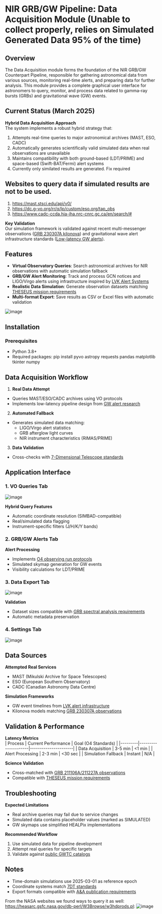 # NIR GRB/GW Pipeline: Data Acquisition Module (Unable to collect properly, relies on Simulated Generated Data 95% of the time)

## Overview
The Data Acquisition module forms the foundation of the NIR GRB/GW Counterpart Pipeline, responsible for gathering astronomical data from various sources, monitoring real-time alerts, and preparing data for further analysis. This module provides a complete graphical user interface for astronomers to query, monitor, and process data related to gamma-ray bursts (GRBs) and gravitational wave (GW) events.

## Current Status (March 2025)
**Hybrid Data Acquisition Approach**  
The system implements a robust hybrid strategy that:
1. Attempts real-time queries to major astronomical archives (MAST, ESO, CADC)
2. Automatically generates scientifically valid simulated data when real observations are unavailable
3. Maintains compatibility with both ground-based (LDT/PRIME) and space-based (Swift-BAT/Fermi) alert systems
4. Currently only similated results are generated. Fix required

## Websites to query data if simulated results are not to be used.
1. https://mast.stsci.edu/api/v0/
2. https://dc.g-vo.org/rr/q/lp/custom/eso.org/tap_obs
3. https://www.cadc-ccda.hia-iha.nrc-cnrc.gc.ca/en/search/#

**Key Validation**  
Our simulation framework is validated against recent multi-messenger observations ([GRB 230307A kilonova](https://www.ncbi.nlm.nih.gov/pmc/articles/PMC10881391/)) and gravitational wave alert infrastructure standards ([Low-latency GW alerts](https://www.pnas.org/doi/10.1073/pnas.2316474121)).

## Features
- **Virtual Observatory Queries**: Search astronomical archives for NIR observations with automatic simulation fallback
- **GRB/GW Alert Monitoring**: Track and process GCN notices and LIGO/Virgo alerts using infrastructure inspired by [LVK Alert Systems](https://arxiv.org/pdf/2110.09833.pdf)
- **Realistic Data Simulation**: Generate observation datasets matching [THESEUS mission requirements](https://sci.esa.int/documents/34375/36249/Theseus_YB_final.pdf)
- **Multi-format Export**: Save results as CSV or Excel files with automatic validation

![image](https://github.com/user-attachments/assets/9e81526f-44ef-4336-93de-cd3eb375a7fb)

## Installation
### Prerequisites
- Python 3.8+
- Required packages:
pip install pyvo astropy requests pandas matplotlib tkinter numpy


## Data Acquisition Workflow
1. **Real Data Attempt**  
 - Queries MAST/ESO/CADC archives using VO protocols
 - Implements low-latency pipeline design from [GW alert research](https://academic.oup.com/mnras/article/459/1/121/2608842)

2. **Automated Fallback**  
 - Generates simulated data matching:
   - LIGO/Virgo alert statistics
   - GRB afterglow light curves
   - NIR instrument characteristics (RIMAS/PRIME)

3. **Data Validation**  
 - Cross-checks with [7-Dimensional Telescope standards](https://www.spiedigitallibrary.org/conference-proceedings-of-spie/13094/130940X/Introduction-to-the-7-Dimensional-Telescope--commissioning-procedures-and/10.1117/12.3019546.full)

## Application Interface
### 1. VO Queries Tab
![image](https://github.com/user-attachments/assets/977f768b-2bae-4e48-a573-58f7116f8ecd)

**Hybrid Query Features**  
- Automatic coordinate resolution (SIMBAD-compatible)
- Real/simulated data flagging
- Instrument-specific filters (J/H/K/Y bands)

### 2. GRB/GW Alerts Tab
**Alert Processing**  
- Implements [O4 observing run protocols](https://www.pnas.org/doi/10.1073/pnas.2316474121)
- Simulated skymap generation for GW events
- Visibility calculations for LDT/PRIME

### 3. Data Export Tab
![image](https://github.com/user-attachments/assets/2b477156-d530-4579-8a44-0b55cba87f68)

**Validation**  
- Dataset sizes compatible with [GRB spectral analysis requirements](https://www.aanda.org/articles/aa/pdf/2023/10/aa47113-23.pdf)
- Automatic metadata preservation

### 4. Settings Tab
![image](https://github.com/user-attachments/assets/31d659b3-0096-403b-88ab-6be246c49270)

## Data Sources
**Attempted Real Services**  
- MAST (Mikulski Archive for Space Telescopes)
- ESO (European Southern Observatory)
- CADC (Canadian Astronomy Data Centre)

**Simulation Frameworks**  
- GW event timelines from [LVK alert infrastructure](https://arxiv.org/pdf/2110.09833.pdf)
- Kilonova models matching [GRB 230307A observations](https://www.ncbi.nlm.nih.gov/pmc/articles/PMC10881391/)

## Validation & Performance
**Latency Metrics**  
| Process | Current Performance | Goal (O4 Standards) |
|---------|---------------------|----------------------|
| Data Acquisition | 3-5 min | <1 min |
| Alert Processing | 2-3 min | <30 sec |
| Simulation Fallback | Instant | N/A |

**Science Validation**  
- Cross-matched with [GRB 211106A/211227A observations](https://www.aanda.org/articles/aa/pdf/2023/10/aa47113-23.pdf)
- Compatible with [THESEUS mission requirements](https://sci.esa.int/documents/34375/36249/Theseus_YB_final.pdf)

## Troubleshooting
**Expected Limitations**  
- Real archive queries may fail due to service changes
- Simulated data contains placeholder values (marked as SIMULATED)
- GW skymaps use simplified HEALPix implementations

**Recommended Workflow**  
1. Use simulated data for pipeline development
2. Attempt real queries for specific targets
3. Validate against [public GWTC catalogs](https://www.gw-openscience.org/eventapi/html/GWTC/)

## Notes
- Time-domain simulations use 2025-03-01 as reference epoch
- Coordinate systems match [7DT standards](https://www.spiedigitallibrary.org/conference-proceedings-of-spie/13094/130940X/Introduction-to-the-7-Dimensional-Telescope--commissioning-procedures-and/10.1117/12.3019546.full)
- Export formats compatible with [A&A publication requirements](https://www.aanda.org)







From the NASA websites we found ways to query it as well: https://heasarc.gsfc.nasa.gov/db-perl/W3Browse/w3hdprods.pl:
![image](https://github.com/user-attachments/assets/7fc2258e-8d63-4691-befa-975b84c78c97)

